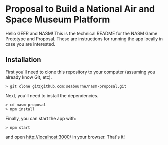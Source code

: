 # Proposal to Build a National Air and Space Museum Platform

Hello GEER and NASM! This is the technical README for the NASM Game Prototype and Proposal.  These are instructions for running the app locally in case you are interested.

## Installation

First you'll need to clone this repository to your computer (assuming you already know Git, etc).

```
> git clone git@github.com:seabourne/nasm-proposal.git
```

Next, you'll need to install the dependencies.

```
> cd nasm-proposal
> npm install
```

Finally, you can start the app with:

```
> npm start
```

and open [http://localhost:3000/](http://localhost:3000/) in your browser.  That's it!